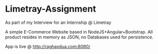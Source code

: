 # Limetray-Assignment
As part of my Interview for an Internship @ Limetray

A simple E-Commerce Website based in NodeJS+Angular+Bootstrap. All product resides in memory as JSON, no Databases used for persistence.

App is live @ http://raghavdua.com:8080/
